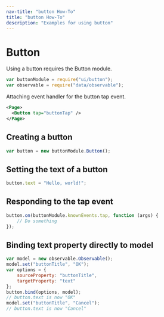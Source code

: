 ```yaml
---
nav-title: "button How-To"
title: "button How-To"
description: "Examples for using button"
---
```

# Button
Using a button requires the Button module.
``` JavaScript
var buttonModule = require("ui/button");
var observable = require("data/observable");
```
Attaching event handler for the button tap event.
```XML
<Page>
  <Button tap="buttonTap" />
</Page>
```
## Creating a button
``` JavaScript
var button = new buttonModule.Button();
```
## Setting the text of a button
``` JavaScript
button.text = "Hello, world!";
```
## Responding to the tap event
``` JavaScript
button.on(buttonModule.knownEvents.tap, function (args) {
    // Do something
});
```
## Binding text property directly to model
``` JavaScript
var model = new observable.Observable();
model.set("buttonTitle", "OK");
var options = {
    sourceProperty: "buttonTitle",
    targetProperty: "text"
};
button.bind(options, model);
// button.text is now "OK"
model.set("buttonTitle", "Cancel");
// button.text is now "Cancel"
```
